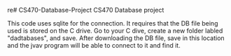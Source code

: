 re# CS470-Database-Project
CS470 Database project

This code uses sqlite for the connection. It requires that the DB file being used is stored on the C drive. Go to your C dive, create a new folder labled "dadtabases", and save. After downloading the DB file, save in this location and the jvav program will be able to connect to it and find it.

